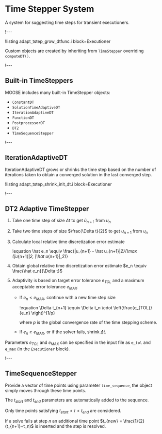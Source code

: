 #  Time Stepper System

A system for suggesting time steps for transient executioners.

!---

!listing adapt_tstep_grow_dtfunc.i block=Executioner

Custom objects are created by inheriting from `TimeStepper` overriding `computeDT()`.

!---

## Built-in TimeSteppers

MOOSE includes many built-in TimeStepper objects:

- `ConstantDT`
- `SolutionTimeAdaptiveDT`
- `IterationAdaptiveDT`
- `FunctionDT`
- `PostprocessorDT`
- `DT2`
- `TimeSequenceStepper`

!---

## IterationAdaptiveDT

IterationAdaptiveDT grows or shrinks the time step based on the number of iterations taken to obtain
a converged solution in the last converged step.

!listing adapt_tstep_shrink_init_dt.i block=Executioner

!---

## DT2 Adaptive TimeStepper

1. Take one time step of size $\Delta t$ to get $\hat u_{n+1}$ from $u_n$
1. Take two time steps of size $\frac{\Delta t}{2}$ to get $u_{n+1}$ from $u_n$
1. Calculate local relative time discretization error estimate

   !equation
   \hat e_n \equiv \frac{\|u_{n+1} - \hat u_{n+1}\|_2}{\max (\|u_{n+1}\|_2, \|\hat u_{n+1}\|_2)}

1. Obtain global relative time discretization error estimate $e_n \equiv \frac{\hat e_n}{\Delta t}$
1. Adaptivity is based on target error tolerance $e_{TOL}$ and a maximum acceptable error tolerance $e_{MAX}$.

   - If $e_{n} < e_{MAX}$, continue with a new time step size

     !equation
     \Delta t_{n+1} \equiv \Delta t_n \cdot \left(\frac{e_{TOL}}{e_n} \right)^{1/p}

     where $p$ is the global convergence rate of the time stepping scheme.
   - If $e_{n} \ge e_{MAX}$, or if the solver fails, shrink $\Delta t$.

Parameters $e_{TOL}$ and $e_{MAX}$ can be specified in the input file as `e_tol` and `e_max` (in the `Executioner` block).

!---

## TimeSequenceStepper

Provide a vector of time points using parameter `time_sequence`, the object simply moves through
these time points.

The $t_{start}$ and $t_{end}$ parameters are automatically added to the sequence.

Only time points satisfying $t_{start} < t <t_{end}$ are considered.

If a solve fails at step $n$ an additional time point $t_{new} = \frac{1}{2}(t_{n+1}+t_n)$ is
inserted and the step is resolved.
